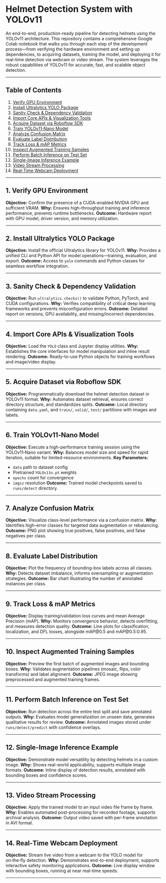 # Helmet Detection System with YOLOv11

An end-to-end, production-ready pipeline for detecting helmets using the YOLOv11 architecture. This repository contains a comprehensive Google Colab notebook that walks you through each step of the development process—from verifying the hardware environment and setting up dependencies, to acquiring datasets, training the model, and deploying it for real-time detection via webcam or video stream. The system leverages the robust capabilities of YOLOv11 for accurate, fast, and scalable object detection.

---

## Table of Contents

1. [Verify GPU Environment](#1-verify-gpu-environment)
2. [Install Ultralytics YOLO Package](#2-install-ultralytics-yolo-package)
3. [Sanity Check & Dependency Validation](#3-sanity-check--dependency-validation)
4. [Import Core APIs & Visualization Tools](#4-import-core-apis--visualization-tools)
5. [Acquire Dataset via Roboflow SDK](#5-acquire-dataset-via-roboflow-sdk)
6. [Train YOLOv11‑Nano Model](#6-train-YOLOv11nano-model)
7. [Analyze Confusion Matrix](#7-analyze-confusion-matrix)
8. [Evaluate Label Distribution](#8-evaluate-label-distribution)
9. [Track Loss & mAP Metrics](#9-track-loss--map-metrics)
10. [Inspect Augmented Training Samples](#10-inspect-augmented-training-samples)
11. [Perform Batch Inference on Test Set](#11-perform-batch-inference-on-test-set)
12. [Single-Image Inference Example](#12-single-image-inference-example)
13. [Video Stream Processing](#13-video-stream-processing)
14. [Real‑Time Webcam Deployment](#14-real-time-webcam-deployment)

---

## 1. Verify GPU Environment

**Objective:** Confirm the presence of a CUDA-enabled NVIDIA GPU and sufficient VRAM.
**Why:** Ensures high-throughput training and inference performance, prevents runtime bottlenecks.
**Outcome:** Hardware report with GPU model, driver version, and memory utilization.

---

## 2. Install Ultralytics YOLO Package

**Objective:** Install the official Ultralytics library for YOLOv11.
**Why:** Provides a unified CLI and Python API for model operations—training, evaluation, and export.
**Outcome:** Access to `yolo` commands and Python classes for seamless workflow integration.

---

## 3. Sanity Check & Dependency Validation

**Objective:** Run `ultralytics.checks()` to validate Python, PyTorch, and CUDA configurations.
**Why:** Verifies compatibility of critical deep learning frameworks and prevents misconfiguration errors.
**Outcome:** Detailed report on versions, GPU availability, and missing/incorrect dependencies.

---

## 4. Import Core APIs & Visualization Tools

**Objective:** Load the `YOLO` class and Jupyter display utilities.
**Why:** Establishes the core interfaces for model manipulation and inline result rendering.
**Outcome:** Ready-to-use Python objects for training workflows and image/video display.

---

## 5. Acquire Dataset via Roboflow SDK

**Objective:** Programmatically download the helmet detection dataset in YOLOv11 format.
**Why:** Automates dataset retrieval, ensures correct directory structure, and standardizes splits.
**Outcome:** Local directory containing `data.yaml`, and `train/`, `valid/`, `test/` partitions with images and labels.

---

## 6. Train YOLOv11‑Nano Model

**Objective:** Execute a high-performance training session using the YOLOv11‑Nano variant.
**Why:** Balances model size and speed for rapid iteration, suitable for limited-resource environments.
**Key Parameters:**

* `data` path to dataset config
* Pretrained `YOLOv11n.pt` weights
* `epochs` count for convergence
* `imgsz` resolution
  **Outcome:** Trained model checkpoints saved to `runs/detect` directory.

---

## 7. Analyze Confusion Matrix

**Objective:** Visualize class-level performance via a confusion matrix.
**Why:** Identifies high-error classes for targeted data augmentation or rebalancing.
**Outcome:** PNG plot showing true positives, false positives, and false negatives per class.

---

## 8. Evaluate Label Distribution

**Objective:** Plot the frequency of bounding-box labels across all classes.
**Why:** Detects dataset imbalance, informs oversampling or augmentation strategies.
**Outcome:** Bar chart illustrating the number of annotated instances per class.

---

## 9. Track Loss & mAP Metrics

**Objective:** Display training/validation loss curves and mean Average Precision (mAP).
**Why:** Monitors convergence behavior, detects overfitting, and measures detection quality.
**Outcome:** Line plots for classification, localization, and DFL losses, alongside mAP\@0.5 and mAP\@0.5:0.95.

---

## 10. Inspect Augmented Training Samples

**Objective:** Preview the first batch of augmented images and bounding boxes.
**Why:** Validates augmentation pipelines (mosaic, flips, color transforms) and label alignment.
**Outcome:** JPEG image showing preprocessed and augmented training frames.

---

## 11. Perform Batch Inference on Test Set

**Objective:** Run detection across the entire test split and save annotated outputs.
**Why:** Evaluates model generalization on unseen data, generates qualitative results for review.
**Outcome:** Annotated images stored under `runs/detect/predict` with confidence overlays.

---

## 12. Single-Image Inference Example

**Objective:** Demonstrate model versatility by detecting helmets in a custom image.
**Why:** Shows real-world applicability, supports multiple image formats.
**Outcome:** Inline display of detection results, annotated with bounding boxes and confidence scores.

---

## 13. Video Stream Processing

**Objective:** Apply the trained model to an input video file frame by frame.
**Why:** Enables automated post-processing for recorded footage, supports archival analysis.
**Outcome:** Output video saved with per-frame annotation in AVI format.

---

## 14. Real‑Time Webcam Deployment

**Objective:** Stream live video from a webcam to the YOLO model for on‑the‑fly detection.
**Why:** Demonstrates end-to-end deployment, supports interactive safety monitoring applications.
**Outcome:** Live display window with bounding boxes, running at near real-time speeds.

---
